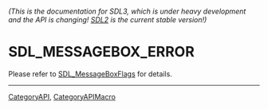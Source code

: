 ###### (This is the documentation for SDL3, which is under heavy development and the API is changing! [SDL2](https://wiki.libsdl.org/SDL2/) is the current stable version!)
# SDL_MESSAGEBOX_ERROR

Please refer to [SDL_MessageBoxFlags](SDL_MessageBoxFlags) for details.

----
[CategoryAPI](CategoryAPI), [CategoryAPIMacro](CategoryAPIMacro)

